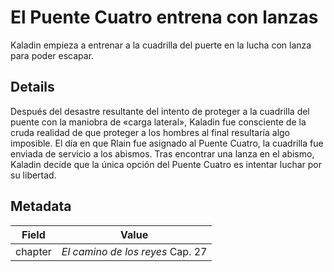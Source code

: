 # El Puente Cuatro entrena con lanzas
Kaladin empieza a entrenar a la cuadrilla del puerte en la lucha con lanza para poder escapar.

## Details
Después del desastre resultante del intento de proteger a la cuadrilla del puente con la maniobra de «carga lateral», Kaladin fue consciente de la cruda realidad de que proteger a los hombres al final resultaría algo imposible. El día en que Rlain fue asignado al Puente Cuatro, la cuadrilla fue enviada de servicio a los abismos. Tras encontrar una lanza en el abismo, Kaladin decide que la única opción del Puente Cuatro es intentar luchar por su libertad.

## Metadata
| Field | Value |
| ----- | ----- |
| chapter | *El camino de los reyes* Cap. 27 |
